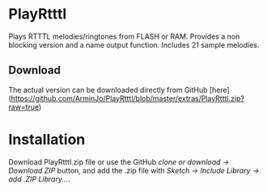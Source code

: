 # PlayRtttl
Plays RTTTL melodies/ringtones from FLASH or RAM. Provides a non blocking version and a name output function.
Includes 21 sample melodies.

## Download
The actual version can be downloaded directly from GitHub [here] (https://github.com/ArminJo/PlayRtttl/blob/master/extras/PlayRtttl.zip?raw=true)

# Installation
Download PlayRtttl.zip file or use the GitHub *clone or download -> Download ZIP* button, and add the .zip file with *Sketch -> Include Library -> add .ZIP Library...*.  